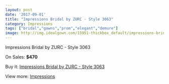 ```yaml
---
layout: post
date: '2017-09-01'
title: "Impressions Bridal by ZURC - Style 3063"
category: Impressions
tags: ["bridal","gowns","prom","elegant","demure"]
image: http://img.idealgown.com/15951-thickbox_default/impressions-bridal-by-zurc-style-3063.jpg
---
```

Impressions Bridal by ZURC - Style 3063

On Sales: **$470**
<a href="https://www.idealgown.com/en/impressions/6375-impressions-bridal-by-zurc-style-3063.html"><amp-img layout="responsive" width="600" height="600" src="//img.idealgown.com/15951-thickbox_default/impressions-bridal-by-zurc-style-3063.jpg" alt="Impressions Bridal by ZURC - Style 3063 0" /></a>
<a href="https://www.idealgown.com/en/impressions/6375-impressions-bridal-by-zurc-style-3063.html"><amp-img layout="responsive" width="600" height="600" src="//img.idealgown.com/15953-thickbox_default/impressions-bridal-by-zurc-style-3063.jpg" alt="Impressions Bridal by ZURC - Style 3063 1" /></a>
<a href="https://www.idealgown.com/en/impressions/6375-impressions-bridal-by-zurc-style-3063.html"><amp-img layout="responsive" width="600" height="600" src="//img.idealgown.com/15952-thickbox_default/impressions-bridal-by-zurc-style-3063.jpg" alt="Impressions Bridal by ZURC - Style 3063 2" /></a>

Buy it: [Impressions Bridal by ZURC - Style 3063](https://www.idealgown.com/en/impressions/6375-impressions-bridal-by-zurc-style-3063.html "Impressions Bridal by ZURC - Style 3063")

View more: [Impressions](https://www.idealgown.com/en/91-impressions "Impressions")